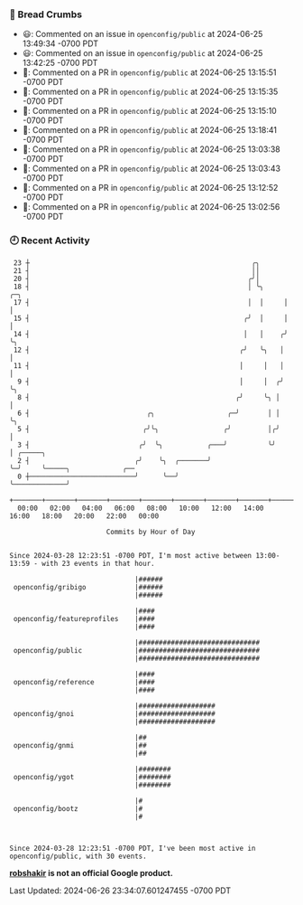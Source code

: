 ### 🍞 Bread Crumbs

 * 😃: Commented on an issue in `openconfig/public` at 2024-06-25 13:49:34 -0700 PDT
 * 😃: Commented on an issue in `openconfig/public` at 2024-06-25 13:42:25 -0700 PDT
 * 💬: Commented on a PR in  `openconfig/public` at 2024-06-25 13:15:51 -0700 PDT
 * 💬: Commented on a PR in  `openconfig/public` at 2024-06-25 13:15:35 -0700 PDT
 * 💬: Commented on a PR in  `openconfig/public` at 2024-06-25 13:15:10 -0700 PDT
 * 💬: Commented on a PR in  `openconfig/public` at 2024-06-25 13:18:41 -0700 PDT
 * 💬: Commented on a PR in  `openconfig/public` at 2024-06-25 13:03:38 -0700 PDT
 * 💬: Commented on a PR in  `openconfig/public` at 2024-06-25 13:03:43 -0700 PDT
 * 💬: Commented on a PR in  `openconfig/public` at 2024-06-25 13:12:52 -0700 PDT
 * 💬: Commented on a PR in  `openconfig/public` at 2024-06-25 13:02:56 -0700 PDT

### 🕘 Recent Activity
```
 23 ┼                                                       ╭╮
 21 ┤                                                       ││
 20 ┤                                                      ╭╯│
 18 ┤                                                      │ ╰╮     ╭─╮
 17 ┤                                                      │  │     │ │
 15 ┤                                                     ╭╯  │     │ │
 14 ┤                                                     │   │    ╭╯ ╰╮
 12 ┤                                                    ╭╯   ╰╮   │   │
 11 ┤                                                    │     │   │   │
  9 ┤                                                    │     │  ╭╯   ╰╮
  8 ┤                                                   ╭╯     ╰╮ │     │
  6 ┤                             ╭╮                  ╭─╯       │ │     ╰╮
  5 ┤                            ╭╯╰╮                ╭╯         │╭╯      │
  3 ┤                           ╭╯  ╰╮           ╭───╯          ╰╯       │ ╭─────╮
  2 ┤                          ╭╯    ╰╮  ╭───────╯                       ╰─╯     ╰─────╮             ╭──
  0 ┼──────────────────────────╯      ╰──╯                                             ╰─────────────╯
    +───────+───────+───────+───────+───────+───────+───────+───────+───────+───────+───────+───────+────
  00:00   02:00   04:00   06:00   08:00   10:00   12:00   14:00   16:00   18:00   20:00   22:00   00:00   

						Commits by Hour of Day


Since 2024-03-28 12:23:51 -0700 PDT, I'm most active between 13:00-13:59 - with 23 events in that hour.

```



```
                               |######
 openconfig/gribigo            |######
                               |######

                               |####
 openconfig/featureprofiles    |####
                               |####

                               |##############################
 openconfig/public             |##############################
                               |##############################

                               |####
 openconfig/reference          |####
                               |####

                               |###################
 openconfig/gnoi               |###################
                               |###################

                               |##
 openconfig/gnmi               |##
                               |##

                               |########
 openconfig/ygot               |########
                               |########

                               |#
 openconfig/bootz              |#
                               |#



Since 2024-03-28 12:23:51 -0700 PDT, I've been most active in openconfig/public, with 30 events.

```
**[robshakir](mailto:robjs@google.com) is not an official Google product.**  


Last Updated: 2024-06-26 23:34:07.601247455 -0700 PDT
